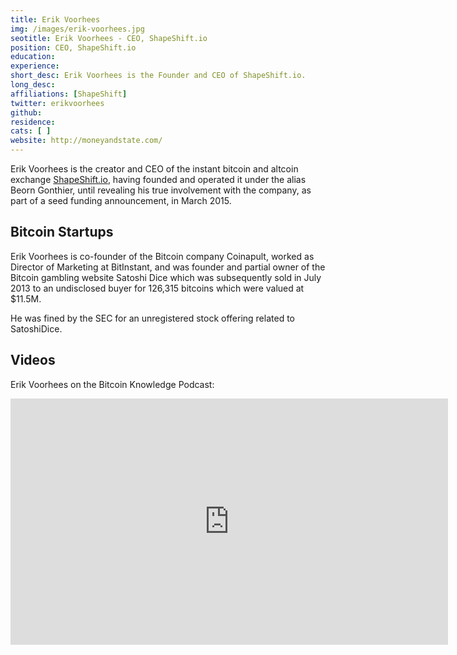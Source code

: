```yaml
---
title: Erik Voorhees
img: /images/erik-voorhees.jpg
seotitle: Erik Voorhees - CEO, ShapeShift.io
position: CEO, ShapeShift.io
education:
experience:
short_desc: Erik Voorhees is the Founder and CEO of ShapeShift.io.
long_desc:
affiliations: [ShapeShift]
twitter: erikvoorhees
github:
residence:
cats: [ ]
website: http://moneyandstate.com/
---
```

Erik Voorhees is the creator and CEO of the instant bitcoin and altcoin exchange [ShapeShift.io](/shapeshift/), having founded and operated it under the alias Beorn Gonthier, until revealing his true involvement with the company, as part of a seed funding announcement, in March 2015.

## Bitcoin Startups

Erik Voorhees is co-founder of the Bitcoin company Coinapult, worked as Director of Marketing at BitInstant, and was founder and partial owner of the Bitcoin gambling website Satoshi Dice which was subsequently sold in July 2013 to an undisclosed buyer for 126,315 bitcoins which were valued at $11.5M.

He was fined by the SEC for an unregistered stock offering related to SatoshiDice.

## Videos

Erik Voorhees on the Bitcoin Knowledge Podcast:

<center><iframe width="700" height="394" src="https://www.youtube.com/embed/OYs_OTudg0s" frameborder="0" allowfullscreen></iframe></center>

